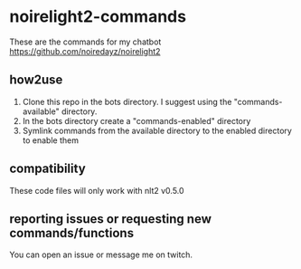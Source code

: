 # noirelight2-commands

These are the commands for my chatbot https://github.com/noiredayz/noirelight2

## how2use ##
1. Clone this repo in the bots directory. I suggest using the "commands-available" directory.
2. In the bots directory create a "commands-enabled" directory
3. Symlink commands from the available directory to the enabled directory to enable them

## compatibility ##
These code files will only work with nlt2 v0.5.0

## reporting issues or requesting new commands/functions ##
You can open an issue or message me on twitch.
